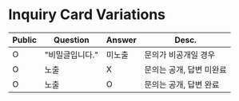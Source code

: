 # Inquiry Card Variations

| Public | Question        | Answer | Desc.                    |
| ------ | --------------- | ------ | ------------------------ |
| O      | "비밀글입니다." | 미노출 | 문의가 비공개일 경우     |
| O      | 노출            | X      | 문의는 공개, 답변 미완료 |
| O      | 노출            | O      | 문의는 공개, 답변 완료   |
